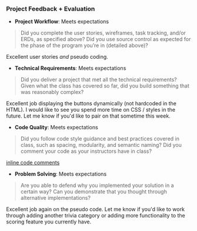 ### Project Feedback + Evaluation

* __Project Workflow__: Meets expectations

>Did you complete the user stories, wireframes, task tracking, and/or ERDs, as specified above? Did you use source control as expected for the phase of the program you’re in (detailed above)?

Excellent user stories *and* pseudo coding.

* __Technical Requirements__: Meets expectations

>Did you deliver a project that met all the technical requirements? Given what the class has covered so far, did you build something that was reasonably complex?

Excellent job displaying the buttons dynamically (not hardcoded in the HTML). I would like to see you spend more time on CSS / styles in the future.
Let me know if you'd like to pair on that sometime this week.

* __Code Quality__: Meets expectations

>Did you follow code style guidance and best practices covered in class, such as spacing, modularity, and semantic naming? Did you comment your code as your instructors have in class?

[inline code comments](https://github.com/jshawl/hilarymasland-project1/commit/d3fc961245b6f6548f64fb5ba8fb8088df4facbf)

* __Problem Solving__: Meets expectations

>Are you able to defend why you implemented your solution in a certain way? Can you demonstrate that you thought through alternative implementations?

Excellent job again on the pseudo code. Let me know if you'd like to work through adding another trivia category or adding more functionality
to the scoring feature you currently have.

